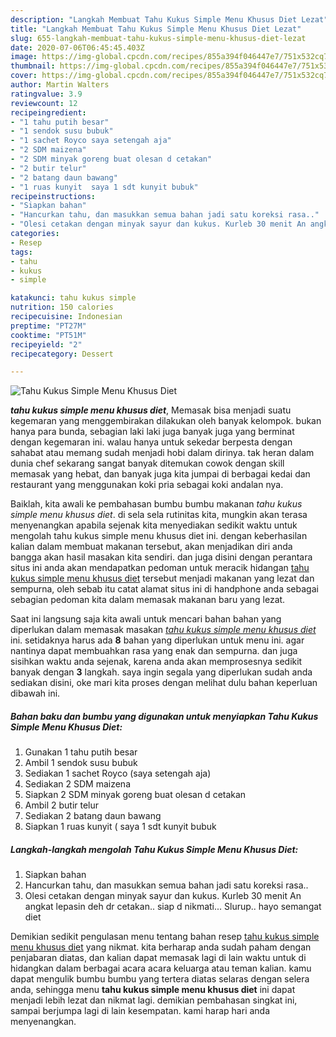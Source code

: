 ```yaml
---
description: "Langkah Membuat Tahu Kukus Simple Menu Khusus Diet Lezat"
title: "Langkah Membuat Tahu Kukus Simple Menu Khusus Diet Lezat"
slug: 655-langkah-membuat-tahu-kukus-simple-menu-khusus-diet-lezat
date: 2020-07-06T06:45:45.403Z
image: https://img-global.cpcdn.com/recipes/855a394f046447e7/751x532cq70/tahu-kukus-simple-menu-khusus-diet-foto-resep-utama.jpg
thumbnail: https://img-global.cpcdn.com/recipes/855a394f046447e7/751x532cq70/tahu-kukus-simple-menu-khusus-diet-foto-resep-utama.jpg
cover: https://img-global.cpcdn.com/recipes/855a394f046447e7/751x532cq70/tahu-kukus-simple-menu-khusus-diet-foto-resep-utama.jpg
author: Martin Walters
ratingvalue: 3.9
reviewcount: 12
recipeingredient:
- "1 tahu putih besar"
- "1 sendok susu bubuk"
- "1 sachet Royco saya setengah aja"
- "2 SDM maizena"
- "2 SDM minyak goreng buat olesan d cetakan"
- "2 butir telur"
- "2 batang daun bawang"
- "1 ruas kunyit  saya 1 sdt kunyit bubuk"
recipeinstructions:
- "Siapkan bahan"
- "Hancurkan tahu, dan masukkan semua bahan jadi satu koreksi rasa.."
- "Olesi cetakan dengan minyak sayur dan kukus. Kurleb 30 menit An angkat lepasin deh dr cetakan.. siap d nikmati... Slurup.. hayo semangat diet"
categories:
- Resep
tags:
- tahu
- kukus
- simple

katakunci: tahu kukus simple 
nutrition: 150 calories
recipecuisine: Indonesian
preptime: "PT27M"
cooktime: "PT51M"
recipeyield: "2"
recipecategory: Dessert

---
```



![Tahu Kukus Simple Menu Khusus Diet](https://img-global.cpcdn.com/recipes/855a394f046447e7/751x532cq70/tahu-kukus-simple-menu-khusus-diet-foto-resep-utama.jpg)

<b><i>tahu kukus simple menu khusus diet</i></b>, Memasak bisa menjadi suatu kegemaran yang menggembirakan dilakukan oleh banyak kelompok. bukan hanya para bunda, sebagian laki laki juga banyak juga yang berminat dengan kegemaran ini. walau hanya untuk sekedar berpesta dengan sahabat atau memang sudah menjadi hobi dalam dirinya. tak heran dalam dunia chef sekarang sangat banyak ditemukan cowok dengan skill memasak yang hebat, dan banyak juga kita jumpai di berbagai kedai dan restaurant yang menggunakan koki pria sebagai koki andalan nya.

Baiklah, kita awali ke pembahasan bumbu bumbu makanan <i>tahu kukus simple menu khusus diet</i>. di sela sela rutinitas kita, mungkin akan terasa menyenangkan apabila sejenak kita menyediakan sedikit waktu untuk mengolah tahu kukus simple menu khusus diet ini. dengan keberhasilan kalian dalam membuat makanan tersebut, akan menjadikan diri anda bangga akan hasil masakan kita sendiri. dan juga disini dengan perantara situs ini anda akan mendapatkan pedoman untuk meracik hidangan <u>tahu kukus simple menu khusus diet</u> tersebut menjadi makanan yang lezat dan sempurna, oleh sebab itu catat alamat situs ini di handphone anda sebagai sebagian pedoman kita dalam memasak makanan baru yang lezat.




Saat ini langsung saja kita awali untuk mencari bahan bahan yang diperlukan dalam memasak masakan <u><i>tahu kukus simple menu khusus diet</i></u> ini. setidaknya harus ada <b>8</b> bahan yang diperlukan untuk menu ini. agar nantinya dapat membuahkan rasa yang enak dan sempurna. dan juga sisihkan waktu anda sejenak, karena anda akan memprosesnya sedikit banyak dengan <b>3</b> langkah. saya ingin segala yang diperlukan sudah anda sediakan disini, oke mari kita proses dengan melihat dulu bahan keperluan dibawah ini.

<!--inarticleads1-->

##### Bahan baku dan bumbu yang digunakan untuk menyiapkan Tahu Kukus Simple Menu Khusus Diet:

1. Gunakan 1 tahu putih besar
1. Ambil 1 sendok susu bubuk
1. Sediakan 1 sachet Royco (saya setengah aja)
1. Sediakan 2 SDM maizena
1. Siapkan 2 SDM minyak goreng buat olesan d cetakan
1. Ambil 2 butir telur
1. Sediakan 2 batang daun bawang
1. Siapkan 1 ruas kunyit ( saya 1 sdt kunyit bubuk




<!--inarticleads2-->

##### Langkah-langkah mengolah Tahu Kukus Simple Menu Khusus Diet:

1. Siapkan bahan
1. Hancurkan tahu, dan masukkan semua bahan jadi satu koreksi rasa..
1. Olesi cetakan dengan minyak sayur dan kukus. Kurleb 30 menit An angkat lepasin deh dr cetakan.. siap d nikmati... Slurup.. hayo semangat diet




Demikian sedikit pengulasan menu tentang bahan resep <u>tahu kukus simple menu khusus diet</u> yang nikmat. kita berharap anda sudah paham dengan penjabaran diatas, dan kalian dapat memasak lagi di lain waktu untuk di hidangkan dalam berbagai acara acara keluarga atau teman kalian. kamu dapat mengulik bumbu bumbu yang tertera diatas selaras dengan selera anda, sehingga menu <b>tahu kukus simple menu khusus diet</b> ini dapat menjadi lebih lezat dan nikmat lagi. demikian pembahasan singkat ini, sampai berjumpa lagi di lain kesempatan. kami harap hari anda menyenangkan.
